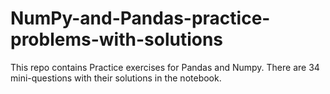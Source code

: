 # NumPy-and-Pandas-practice-problems-with-solutions
This repo contains Practice exercises for Pandas and Numpy. There are 34 mini-questions with their solutions in the notebook.
